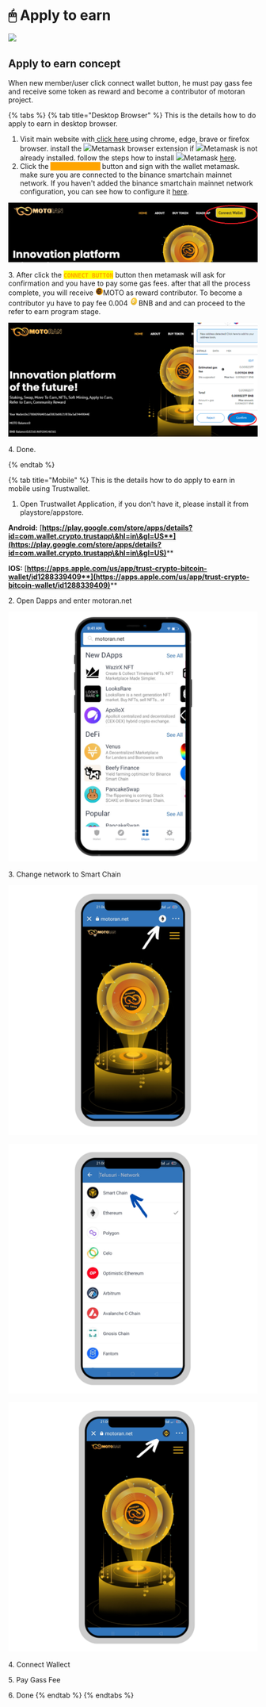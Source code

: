 # 🖱 Apply to earn

![](<../.gitbook/assets/Untitled (700 × 200 px).png>)

## Apply to earn concept

When new member/user click connect wallet button, he must pay gass fee and receive some token as reward and become a contributor of motoran project.

{% tabs %}
{% tab title="Desktop Browser" %}
This is the details how to do apply to earn in desktop browser.

1. Visit main website with[ click here ](https://motoran.net/)using chrome, edge, brave or firefox browser. install the ![](<../.gitbook/assets/MetaMask\_Fox.svg (1).png>)Metamask browser extension if ![](<../.gitbook/assets/MetaMask\_Fox.svg (1).png>)Metamask is not already installed. follow the steps how to install ![](<../.gitbook/assets/MetaMask\_Fox.svg (1).png>)Metamask [here](https://metamask.zendesk.com/hc/en-us/articles/360015489531-Getting-started-with-MetaMask).
2. Click the <mark style="color:orange;background-color:orange;">**`CONNECT WALLET`**</mark> button and sign with the wallet metamask. make sure you are connected to the binance smartchain  mainnet network. If you haven't added the binance smartchain mainnet network configuration, you can see how to configure it [here](https://coinmarketcap.com/alexandria/article/connect-metamask-to-binance-smart-chain-bsc).

![](../.gitbook/assets/connectwalletbtn.png)

3\. After click the <mark style="color:orange;">**`CONNECT BUTTON`**</mark> button then metamask will ask for confirmation and you have to pay some gas fees. after that all the process complete, you will receive ![](../.gitbook/assets/logo-moto-3d-right-16px.png)MOTO as reward contributor. To become a contributor yu have to pay fee 0.004 ![](<../.gitbook/assets/binance-bnb-coin-4722962-3917988 (3).png>)BNB and and can proceed to the refer to earn program stage.

![](../.gitbook/assets/connectwalletbtnconfirm.png)

4\. Done.


{% endtab %}

{% tab title="Mobile" %}
This is the details how to do apply to earn in mobile using Trustwallet.

1. Open Trustwallet Application, if you don't have it, please install it from playstore/appstore.&#x20;

**Android:** [**https://play.google.com/store/apps/details?id=com.wallet.crypto.trustapp\&hl=in\&gl=US**](https://play.google.com/store/apps/details?id=com.wallet.crypto.trustapp\&hl=in\&gl=US)****

**IOS:** [**https://apps.apple.com/us/app/trust-crypto-bitcoin-wallet/id1288339409**](https://apps.apple.com/us/app/trust-crypto-bitcoin-wallet/id1288339409)****

2\. Open Dapps and enter motoran.net

![](../.gitbook/assets/twmoto.png)

3\. Change network to Smart Chain

![](../.gitbook/assets/mototrust1.png)

![](../.gitbook/assets/mototrust3.png)

![](../.gitbook/assets/mototrust4.png)

4\. Connect Wallect

5\. Pay Gass Fee

6\. Done
{% endtab %}
{% endtabs %}






